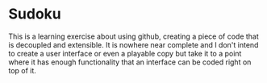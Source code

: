 # Sudoku

This is a learning exercise about using github, creating a piece of code that is decoupled and extensible.
It is nowhere near complete and I don't intend to create a user interface or even a playable copy but take it to a point where it has enough functionality that an interface can be coded right on top of it.
